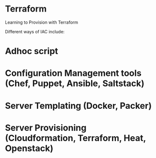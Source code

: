 # Terraform
Learning to Provision with Terraform

Different ways of IAC include:
# Adhoc script
# Configuration Management tools (Chef, Puppet, Ansible, Saltstack)
# Server Templating (Docker, Packer)
# Server Provisioning (Cloudformation, Terraform, Heat, Openstack)


